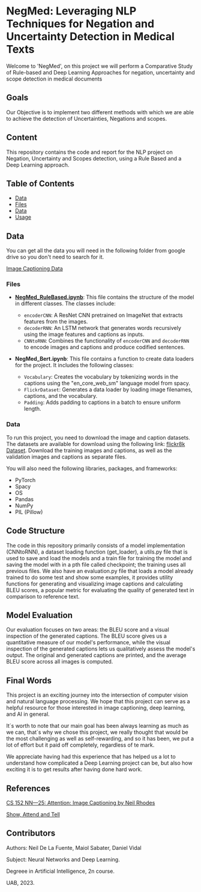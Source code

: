 

# NegMed: Leveraging NLP Techniques for Negation and Uncertainty Detection in Medical Texts

Welcome to 'NegMed', on this project we will perform a Comparative Study of Rule-based and Deep Learning Approaches for negation, uncertainty and scope detection in medical documents


## Goals

Our Objective is to implement two different methods with which we are able to achieve the detection of Uncertainties, Negations and scopes.


## Content

This repository contains the code and report for the NLP project on Negation, Uncertainty and Scopes detection, using a Rule Based and a Deep Learning approach. 

## Table of Contents

- [Data](#Data)
- [Files](#Files)
- [Data](#Requirements)
- [Usage](#Execution)


## Data

You can get all the data you will need in the following folder from google drive so you don't need to search for it.

[Image Captioning Data](https://drive.google.com/drive/folders/1skoIZFClsh_Ol-wiwG_Foo53BQF8KOMW?usp=sharing)



### Files

- **[NegMed_RuleBased.ipynb](https://github.com/Neilus03/NegMed/blob/main/NegMed_RuleBased.ipynb)**: This file contains the structure of the model in different classes. The classes include:
  - `encoderCNN`: A ResNet CNN pretrained on ImageNet that extracts features from the images.
  - `decoderRNN`: An LSTM network that generates words recursively using the image features and captions as inputs.
  - `CNNtoRNN`: Combines the functionality of `encoderCNN` and `decoderRNN` to encode images and captions and produce codified sentences.

- **NegMed_Bert.ipynb**: This file contains a function to create data loaders for the project. It includes the following classes:
  - `Vocabulary`: Creates the vocabulary by tokenizing words in the captions using the "en_core_web_sm" language model from spacy.
  - `FlickrDataset`: Generates a data loader by loading image filenames, captions, and the vocabulary.
  - `Padding`: Adds padding to captions in a batch to ensure uniform length.

### Data

To run this project, you need to download the image and caption datasets. The datasets are available for download using the following link: [flickr8k Dataset](https://drive.google.com/drive/folders/1skoIZFClsh_Ol-wiwG_Foo53BQF8KOMW?usp=sharing). Download the training images and captions, as well as the validation images and captions as separate files.

You will also need the following libraries, packages, and frameworks:
- PyTorch
- Spacy
- OS
- Pandas
- NumPy
- PIL (Pillow)


## Code Structure

The code in this repository primarily consists of a model implementation (CNNtoRNN), a dataset loading function (get_loader), a utils.py file that is used to save and load the models and a train file for training the model and saving the model with in a pth file called checkpoint; the training uses all previous files. We also have an evaluation.py file that loads a model already trained to do some test and show some examples, it provides utility functions for generating and visualizing image captions and calculating BLEU scores, a popular metric for evaluating the quality of generated text in comparison to reference text. 

## Model Evaluation

Our evaluation focuses on two areas: the BLEU score and a visual inspection of the generated captions. The BLEU score gives us a quantitative measure of our model's performance, while the visual inspection of the generated captions lets us qualitatively assess the model's output. The original and generated captions are printed, and the average BLEU score across all images is computed.

## Final Words

This project is an exciting journey into the intersection of computer vision and natural language processing. We hope that this project can serve as a helpful resource for those interested in image captioning, deep learning, and AI in general.

It´s worth to note that our main goal has been always learning as much as we can, that´s why we chose this project, we really thought that would be the most challenging as well as self-rewarding, and so it has been, we put a lot of effort but it paid off completely, regardless of te mark.

We appreciate having had this experience that has helped us a lot to understand how complicated a Deep Learning project can be, but also how exciting it is to get results after having done hard work.



## References
[CS 152 NN—25: Attention: Image Captioning by Neil Rhodes](https://youtu.be/JTXPrjvhLl8)

[Show, Attend and Tell](https://arxiv.org/abs/1502.03044)


## Contributors

Authors: Neil De La Fuente, Maiol Sabater, Daniel Vidal

Subject: Neural Networks and Deep Learning.

Degreee in Artificial Intelligence, 2n course.

UAB, 2023.

